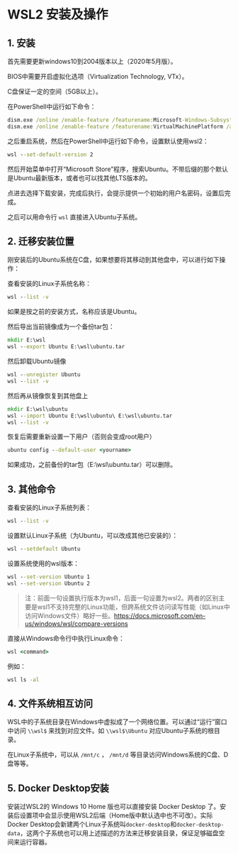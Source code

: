 # WSL2 安装及操作

## 1. 安装

首先需要更新windows10到2004版本以上（2020年5月版）。

BIOS中需要开启虚拟化选项（Virtualization Technology, VTx）。

C盘保证一定的空间（5GB以上）。

在PowerShell中运行如下命令：

```cmd
dism.exe /online /enable-feature /featurename:Microsoft-Windows-Subsystem-Linux /all /norestart
dism.exe /online /enable-feature /featurename:VirtualMachinePlatform /all /norestart
```

之后重启系统，然后在PowerShell中运行如下命令，设置默认使用wsl2：

```cmd
wsl --set-default-version 2
```

然后开始菜单中打开“Microsoft Store”程序，搜索Ubuntu。不带后缀的那个默认是Ubuntu最新版本，或者也可以找其他LTS版本的。

点进去选择下载安装，完成后执行，会提示提供一个初始的用户名密码，设置后完成。

之后可以用命令行 `wsl` 直接进入Ubuntu子系统。

## 2. 迁移安装位置

刚安装后的Ubuntu系统在C盘，如果想要将其移动到其他盘中，可以进行如下操作：

查看安装的Linux子系统名称：

```cmd
wsl --list -v
```

如果是按之前的安装方式，名称应该是Ubuntu。

然后导出当前镜像成为一个备份tar包：

```cmd
mkdir E:\wsl
wsl --export Ubuntu E:\wsl\ubuntu.tar
```

然后卸载Ubuntu镜像

```cmd
wsl --unregister Ubuntu
wsl --list -v
```

然后再从镜像恢复到其他盘上

```cmd
mkdir E:\wsl\ubuntu
wsl --import Ubuntu E:\wsl\ubuntu\ E:\wsl\ubuntu.tar
wsl --list -v
```

恢复后需要重新设置一下用户（否则会变成root用户）

```cmd
ubuntu config --default-user <yourname>
```

如果成功，之前备份的tar包（E:\wsl\ubuntu.tar）可以删除。

## 3. 其他命令

查看安装的Linux子系统列表：

```cmd
wsl --list -v
```

设置默认Linux子系统（为Ubuntu，可以改成其他已安装的）：

```cmd
wsl --setdefault Ubuntu
```

设置系统使用的wsl版本：

```cmd
wsl --set-version Ubuntu 1
wsl --set-version Ubuntu 2
```

>注：前面一句设置执行版本为wsl1，后面一句设置为wsl2。两者的区别主要是wsl1不支持完整的Linux功能，但跨系统文件访问读写性能（如Linux中访问Windows文件）略好一些。<https://docs.microsoft.com/en-us/windows/wsl/compare-versions>

直接从Windows命令行中执行Linux命令：

```cmd
wsl <command>
```

例如：

```cmd
wsl ls -al
```

## 4. 文件系统相互访问

WSL中的子系统目录在Windows中虚拟成了一个网络位置。可以通过“运行”窗口中访问 `\\wsl$` 来找到对应文件。如 `\\wsl$\Ubuntu` 对应Ubuntu子系统的根目录。

在Linux子系统中，可以从 `/mnt/c` ， `/mnt/d` 等目录访问Windows系统的C盘、D盘等等。

## 5. Docker Desktop安装

安装过WSL2的 Windows 10 Home 版也可以直接安装 Docker Desktop 了。安装后设置项中会显示使用WSL2后端（Home版中默认选中也不可改）。实际Docker Desktop会新建两个Linux子系统叫`docker-desktop`和`docker-desktop-data`，这两个子系统也可以用上述描述的方法来迁移安装目录，保证足够磁盘空间来运行容器。
